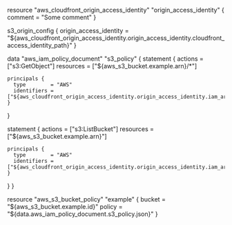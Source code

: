 resource "aws_cloudfront_origin_access_identity" "origin_access_identity" {
  comment = "Some comment"
}

s3_origin_config {
  origin_access_identity = "${aws_cloudfront_origin_access_identity.origin_access_identity.cloudfront_access_identity_path}"
}

data "aws_iam_policy_document" "s3_policy" {
  statement {
    actions   = ["s3:GetObject"]
    resources = ["${aws_s3_bucket.example.arn}/*"]

    principals {
      type        = "AWS"
      identifiers = ["${aws_cloudfront_origin_access_identity.origin_access_identity.iam_arn}"]
    }
  }

  statement {
    actions   = ["s3:ListBucket"]
    resources = ["${aws_s3_bucket.example.arn}"]

    principals {
      type        = "AWS"
      identifiers = ["${aws_cloudfront_origin_access_identity.origin_access_identity.iam_arn}"]
    }
  }
}

resource "aws_s3_bucket_policy" "example" {
  bucket = "${aws_s3_bucket.example.id}"
  policy = "${data.aws_iam_policy_document.s3_policy.json}"
}
